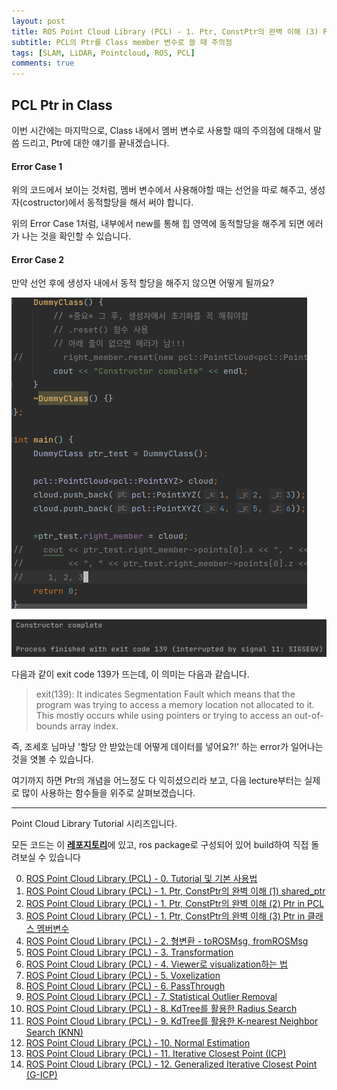 ```yaml
---
layout: post
title: ROS Point Cloud Library (PCL) - 1. Ptr, ConstPtr의 완벽 이해 (3) Ptr in 클래스 멤버변수
subtitle: PCL의 Ptr를 Class member 변수로 쓸 때 주의점
tags: [SLAM, LiDAR, Pointcloud, ROS, PCL]
comments: true
---
```



## PCL Ptr in Class

이번 시간에는 마지막으로, Class 내에서 멤버 변수로 사용할 때의 주의점에 대해서 말씀 드리고, Ptr에 대한 얘기를 끝내겠습니다.

<script src="https://gist.github.com/LimHyungTae/4b5a1085162b0851a9429b017ab9b7ef.js"></script>

#### Error Case 1

위의 코드에서 보이는 것처럼, 멤버 변수에서 사용해야할 때는 선언을 따로 해주고, 생성자(costructor)에서 동적할당을 해서 써야 합니다.

위의 Error Case 1처럼, 내부에서 new를 통해 힙 영역에 동적할당을 해주게 되면 에러가 나는 것을 확인할 수 있습니다.


#### Error Case 2

만약 선언 후에 생성자 내에서 동적 할당을 해주지 않으면 어떻게 될까요?

![wo_init](/img/pcl_class_wo_init.png)

![wo_init_output](/img/pcl_class_wo_init_result.png)

다음과 같이 exit code 139가 뜨는데, 이 의미는 다음과 같습니다.


> exit(139): It indicates Segmentation Fault which means that the program was trying to access a memory location not allocated to it. This mostly occurs while using pointers or trying to access an out-of-bounds array index.

즉, 조세호 님마냥 '할당 안 받았는데 어떻게 데이터를 넣어요?!' 하는 error가 일어나는 것을 엿볼 수 있습니다.

여기까지 하면 Ptr의 개념을 어느정도 다 익히셨으리라 보고, 다음 lecture부터는 실제로 많이 사용하는 함수들을 위주로 살펴보겠습니다.


---

Point Cloud Library Tutorial 시리즈입니다.

모든 코드는 이 [**레포지토리**](https://github.com/LimHyungTae/pcl_tutorial)에 있고, ros package로 구성되어 있어 build하여 직접 돌려보실 수 있습니다

0. [ROS Point Cloud Library (PCL) - 0. Tutorial 및 기본 사용법](https://limhyungtae.github.io/2021-09-09-ROS-Point-Cloud-Library-(PCL)-0.-Tutorial-%EB%B0%8F-%EA%B8%B0%EB%B3%B8-%EC%82%AC%EC%9A%A9%EB%B2%95/)
1. [ROS Point Cloud Library (PCL) - 1. Ptr, ConstPtr의 완벽 이해 (1) shared_ptr](https://limhyungtae.github.io/2021-09-09-ROS-Point-Cloud-Library-(PCL)-1.-Ptr,-ConstPtr%EC%9D%98-%EC%99%84%EB%B2%BD-%EC%9D%B4%ED%95%B4-(1)-shared_ptr/)
2. [ROS Point Cloud Library (PCL) - 1. Ptr, ConstPtr의 완벽 이해 (2) Ptr in PCL](https://limhyungtae.github.io/2021-09-10-ROS-Point-Cloud-Library-(PCL)-1.-Ptr,-ConstPtr%EC%9D%98-%EC%99%84%EB%B2%BD-%EC%9D%B4%ED%95%B4-(2)-Ptr-in-PCL/)
3. [ROS Point Cloud Library (PCL) - 1. Ptr, ConstPtr의 완벽 이해 (3) Ptr in 클래스 멤버변수](https://limhyungtae.github.io/2021-09-10-ROS-Point-Cloud-Library-(PCL)-1.-Ptr,-ConstPtr%EC%9D%98-%EC%99%84%EB%B2%BD-%EC%9D%B4%ED%95%B4-(3)-Ptr-in-%ED%81%B4%EB%9E%98%EC%8A%A4-%EB%A9%A4%EB%B2%84%EB%B3%80%EC%88%98/)
4. [ROS Point Cloud Library (PCL) - 2. 형변환 - toROSMsg, fromROSMsg](https://limhyungtae.github.io/2021-09-10-ROS-Point-Cloud-Library-(PCL)-2.-%ED%98%95%EB%B3%80%ED%99%98-toROSMsg,-fromROSMsg/)
5. [ROS Point Cloud Library (PCL) - 3. Transformation](https://limhyungtae.github.io/2021-09-10-ROS-Point-Cloud-Library-(PCL)-3.-Transformation/)
6. [ROS Point Cloud Library (PCL) - 4. Viewer로 visualization하는 법](https://limhyungtae.github.io/2021-09-10-ROS-Point-Cloud-Library-(PCL)-4.-Viewer%EB%A1%9C-visualization%ED%95%98%EB%8A%94-%EB%B2%95/)
7. [ROS Point Cloud Library (PCL) - 5. Voxelization](https://limhyungtae.github.io/2021-09-12-ROS-Point-Cloud-Library-(PCL)-5.-Voxelization/)
8. [ROS Point Cloud Library (PCL) - 6. PassThrough](https://limhyungtae.github.io/2021-09-12-ROS-Point-Cloud-Library-(PCL)-6.-PassThrough/)
9. [ROS Point Cloud Library (PCL) - 7. Statistical Outlier Removal](https://limhyungtae.github.io/2021-09-12-ROS-Point-Cloud-Library-(PCL)-7.-Statistical-Outlier-Removal/)
10. [ROS Point Cloud Library (PCL) - 8. KdTree를 활용한 Radius Search](https://limhyungtae.github.io/2021-09-12-ROS-Point-Cloud-Library-(PCL)-8.-KdTree%EB%A5%BC-%ED%99%9C%EC%9A%A9%ED%95%9C-Radius-Search/)
11. [ROS Point Cloud Library (PCL) - 9. KdTree를 활용한 K-nearest Neighbor Search (KNN)](https://limhyungtae.github.io/2021-09-12-ROS-Point-Cloud-Library-(PCL)-9.-KdTree%EB%A5%BC-%ED%99%9C%EC%9A%A9%ED%95%9C-K-nearest-Neighbor-Search-(KNN)/)
12. [ROS Point Cloud Library (PCL) - 10. Normal Estimation](https://limhyungtae.github.io/2021-09-13-ROS-Point-Cloud-Library-(PCL)-10.-Normal-Estimation/)
13. [ROS Point Cloud Library (PCL) - 11. Iterative Closest Point (ICP)](https://limhyungtae.github.io/2021-09-14-ROS-Point-Cloud-Library-(PCL)-11.-Iterative-Closest-Point-(ICP)/)
14. [ROS Point Cloud Library (PCL) - 12. Generalized Iterative Closest Point (G-ICP)](https://limhyungtae.github.io/2021-09-14-ROS-Point-Cloud-Library-(PCL)-12.-Generalized-Iterative-Closest-Point-(G-ICP)/)

